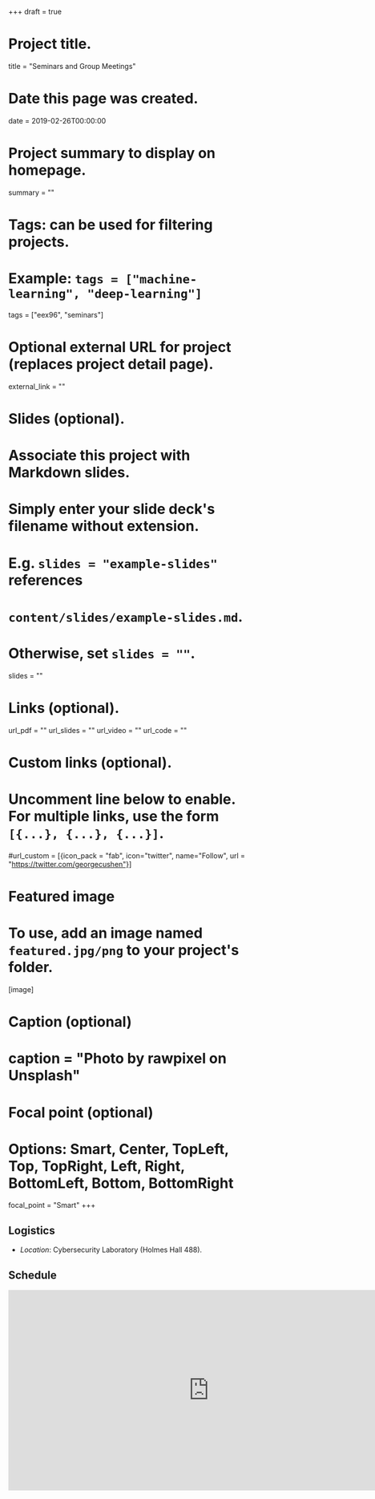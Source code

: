 +++
draft = true
# Project title.
title = "Seminars and Group Meetings"

# Date this page was created.
date = 2019-02-26T00:00:00

# Project summary to display on homepage.
summary = ""

# Tags: can be used for filtering projects.
# Example: `tags = ["machine-learning", "deep-learning"]`
tags = ["eex96", "seminars"]

# Optional external URL for project (replaces project detail page).
external_link = ""

# Slides (optional).
#   Associate this project with Markdown slides.
#   Simply enter your slide deck's filename without extension.
#   E.g. `slides = "example-slides"` references 
#   `content/slides/example-slides.md`.
#   Otherwise, set `slides = ""`.
slides = ""

# Links (optional).
url_pdf = ""
url_slides = ""
url_video = ""
url_code = ""

# Custom links (optional).
#   Uncomment line below to enable. For multiple links, use the form `[{...}, {...}, {...}]`.
#url_custom = [{icon_pack = "fab", icon="twitter", name="Follow", url = "https://twitter.com/georgecushen"}]

# Featured image
# To use, add an image named `featured.jpg/png` to your project's folder. 
[image]
  # Caption (optional)
  # caption = "Photo by rawpixel on Unsplash"
  
  # Focal point (optional)
  # Options: Smart, Center, TopLeft, Top, TopRight, Left, Right, BottomLeft, Bottom, BottomRight
  focal_point = "Smart"
+++
## Logistics
- *Location*: Cybersecurity Laboratory (Holmes Hall 488).

## Schedule
<iframe src="https://calendar.google.com/calendar/embed?height=400&amp;wkst=1&amp;bgcolor=%23ffffff&amp;ctz=Pacific%2FHonolulu&amp;src=aGF3YWlpLmVkdV83cXM5NGRuM25maGE1czM1bTI0YXFzajFzNEBncm91cC5jYWxlbmRhci5nb29nbGUuY29t&amp;color=%23AA5A00&amp;mode=WEEK&amp;title=EEx96%20Seminars%20and%20Group%20Meetings&amp;showDate=1&amp;showPrint=1&amp;showCalendars=1" style="border-width:0" width="800" height="400" frameborder="0" scrolling="no"></iframe>
